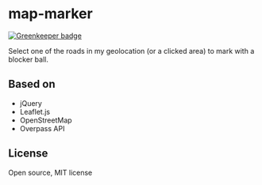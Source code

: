# map-marker

[![Greenkeeper badge](https://badges.greenkeeper.io/mapmeld/street-web-scrape.svg)](https://greenkeeper.io/)

Select one of the roads in my geolocation (or a clicked area) to mark with a blocker ball.

## Based on

* jQuery
* Leaflet.js
* OpenStreetMap
* Overpass API

## License

Open source, MIT license
